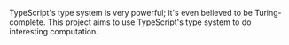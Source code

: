 TypeScript's type system is very powerful; it's even believed to be Turing-complete.
This project aims to use TypeScript's type system to do interesting computation.